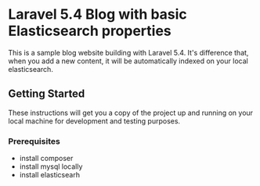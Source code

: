 # Laravel 5.4 Blog with basic Elasticsearch properties
This is a sample blog website building with Laravel 5.4.
It's difference that, when you add a new content, it will be automatically indexed on your local elasticsearch.
## Getting Started
These instructions will get you a copy of the project up and running on your local machine for development and testing purposes.
### Prerequisites
* install composer
* install mysql locally
* install elasticsearh